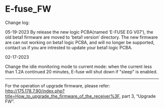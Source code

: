 # E-fuse_FW
Change log:

05-19-2023
By release the new logic PCBA(named ‘E-FUSE EG V07’), the old beta1 firmware are moved to ‘beta1 version’ directory.
The new firmware are can not working on beta1 logic PCBA, and will no longer be supported, contact us if you are intrested to update your beta1 logic PCBA.

02-17-2023

Change the idle monitoring mode to current mode: when the current less than 1.2A continued 20 minutes, E-fuse will shut down if "sleep" is enabled.

------------
For the operation of upgrade firmware, please refer: http://175.178.7.90/index.php?title=How_to_upgrade_the_firmware_of_the_receiver%3F, part 3, “Upgrade FW”.
